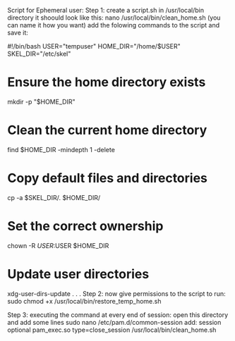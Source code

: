 Script for Ephemeral user:
Step 1:
create a script.sh in /usr/local/bin directory it shoould look like this:
nano /usr/local/bin/clean_home.sh (you can name it how you want)
add the folowing commands to the script and save it:

#!/bin/bash
USER="tempuser"
HOME_DIR="/home/$USER"
SKEL_DIR="/etc/skel"
# Ensure the home directory exists
mkdir -p "$HOME_DIR"
# Clean the current home directory
find $HOME_DIR -mindepth 1 -delete
# Copy default files and directories
cp -a $SKEL_DIR/. $HOME_DIR/
# Set the correct ownership
chown -R $USER:$USER $HOME_DIR
# Update user directories
xdg-user-dirs-update
.
.
.
Step 2: now give permissions to the script to run:
sudo chmod +x /usr/local/bin/restore_temp_home.sh

Step 3: executing the command at every end of session:
open this directory and add some lines
sudo nano /etc/pam.d/common-session
add: session optional pam_exec.so type=close_session /usr/local/bin/clean_home.sh





